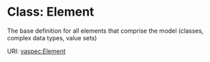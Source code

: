 # Class: Element

The base definition for all elements that comprise the model (classes, complex data types, value sets)

URI: [vaspec:Element](https://example.org/vaspec/Element)
